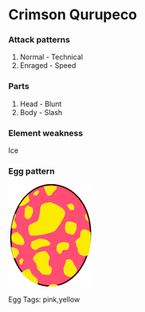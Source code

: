 # Crimson Qurupeco

### Attack patterns
1. Normal - Technical
2. Enraged - Speed

### Parts
1. Head - Blunt
2. Body - Slash

### Element weakness
Ice 

### Egg pattern
![image info](../assets/crimson_qurupeco.png)

Egg Tags: pink,yellow